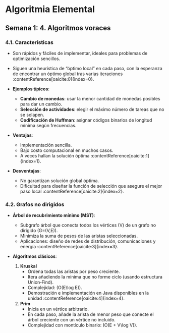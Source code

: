 # Algoritmia Elemental

## Semana 1: 4. Algoritmos voraces

### 4.1. Características
- Son rápidos y fáciles de implementar, ideales para problemas de optimización sencillos.  
- Siguen una heurística de “óptimo local” en cada paso, con la esperanza de encontrar un óptimo global tras varias iteraciones :contentReference[oaicite:0]{index=0}.
- **Ejemplos típicos**:
  - **Cambio de monedas**: usar la menor cantidad de monedas posibles para dar un cambio.  
  - **Selección de actividades**: elegir el máximo número de tareas que no se solapen.  
  - **Codificación de Huffman**: asignar códigos binarios de longitud mínima según frecuencias.

- **Ventajas**:
  - Implementación sencilla.  
  - Bajo costo computacional en muchos casos.  
  - A veces hallan la solución óptima :contentReference[oaicite:1]{index=1}.

- **Desventajas**:
  - No garantizan solución global óptima.  
  - Dificultad para diseñar la función de selección que asegure el mejor paso local :contentReference[oaicite:2]{index=2}.

### 4.2. Grafos no dirigidos
- **Árbol de recubrimiento mínimo (MST)**:  
  - Subgrafo árbol que conecta todos los vértices \(V\) de un grafo no dirigido \(G=(V,E)\).  
  - Minimiza la suma de pesos de las aristas seleccionadas.  
  - Aplicaciones: diseño de redes de distribución, comunicaciones y energía :contentReference[oaicite:3]{index=3}.

- **Algoritmos clásicos**:
  1. **Kruskal**  
     - Ordena todas las aristas por peso creciente.  
     - Itera añadiendo la mínima que no forme ciclo (usando estructura Union‑Find).  
     - Complejidad: \(O(E\log E)\).  
     - Demostración e implementación en Java disponibles en la unidad :contentReference[oaicite:4]{index=4}.  
  2. **Prim**  
     - Inicia en un vértice arbitrario.  
     - En cada paso, añade la arista de menor peso que conecte el árbol creciente con un vértice no incluido.  
     - Complejidad con montículo binario: \(O(E + V\log V)\).  
